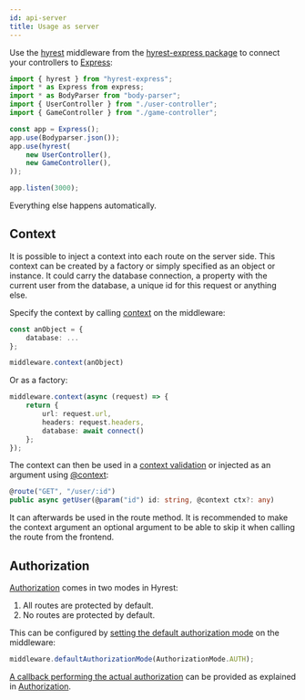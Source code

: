 ```yaml
---
id: api-server
title: Usage as server
---
```


Use the [hyrest](https://prior99.gitlab.io/hyrest/api/hyrest-express/globals.html#hyrest) middleware from the [hyrest-express package](https://www.npmjs.com/package/hyrest-express) to connect your controllers to [Express](http://expressjs.com):

```typescript
import { hyrest } from "hyrest-express";
import * as Express from express;
import * as BodyParser from "body-parser";
import { UserController } from "./user-controller";
import { GameController } from "./game-controller";

const app = Express();
app.use(Bodyparser.json());
app.use(hyrest(
    new UserController(),
    new GameController(),
));

app.listen(3000);
```

Everything else happens automatically.

## Context

It is possible to inject a context into each route on the server side.
This context can be created by a factory or simply specified as an object or instance.
It could carry the database connection, a property with the current user from the database, a unique id for this request or anything else.

Specify the context by calling [context](https://prior99.gitlab.io/hyrest/api/hyrest-express/interfaces/hyrestbuilder.html#context) on the middleware:

```typescript
const anObject = {
    database: ...
};

middleware.context(anObject)
```

Or as a factory:

```typescript
middleware.context(async (request) => {
    return {
        url: request.url,
        headers: request.headers,
        database: await connect()
    };
});
```

The context can then be used in a [context validation](api-validation#context-sensitive-validation.md) or injected as an argument using [@context](https://prior99.gitlab.io/hyrest/api/hyrest/globals.html#context):

```typescript
@route("GET", "/user/:id")
public async getUser(@param("id") id: string, @context ctx?: any)
```

It can afterwards be used in the route method.
It is recommended to make the context argument an optional argument to be able to skip it when calling the route from the frontend.

## Authorization

[Authorization](api-authorization.md) comes in two modes in Hyrest:

1. All routes are protected by default.
2. No routes are protected by default.

This can be configured by [setting the default authorization mode](https://prior99.gitlab.io/hyrest/api/hyrest-express/interfaces/hyrestbuilder.html#defaultauthorizationmode) on the middleware:

```typescript
middleware.defaultAuthorizationMode(AuthorizationMode.AUTH);
```

[A callback performing the actual authorization](https://prior99.gitlab.io/hyrest/api/hyrest-express/interfaces/hyrestbuilder.html#defaultauthorizationmode) can be provided as explained in [Authorization](api-authorization.md).

